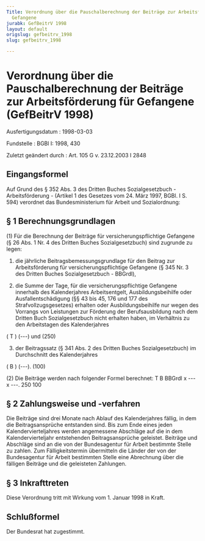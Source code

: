 ```yaml
---
Title: Verordnung über die Pauschalberechnung der Beiträge zur Arbeitsförderung für
  Gefangene
jurabk: GefBeitrV 1998
layout: default
origslug: gefbeitrv_1998
slug: gefbeitrv_1998

---
```


# Verordnung über die Pauschalberechnung der Beiträge zur Arbeitsförderung für Gefangene (GefBeitrV 1998)

Ausfertigungsdatum
:   1998-03-03

Fundstelle
:   BGBl I: 1998, 430

Zuletzt geändert durch
:   Art. 105 G v. 23.12.2003 I 2848

## Eingangsformel

Auf Grund des § 352 Abs. 3 des Dritten Buches Sozialgesetzbuch -
Arbeitsförderung - (Artikel 1 des Gesetzes vom 24. März 1997, BGBl. I
S. 594) verordnet das Bundesministerium für Arbeit und Sozialordnung:

## § 1 Berechnungsgrundlagen

(1) Für die Berechnung der Beiträge für versicherungspflichtige
Gefangene (§ 26 Abs. 1 Nr. 4 des Dritten Buches Sozialgesetzbuch) sind
zugrunde zu legen:

1.  die jährliche Beitragsbemessungsgrundlage für den Beitrag zur
    Arbeitsförderung für versicherungspflichtige Gefangene (§ 345 Nr. 3
    des Dritten Buches Sozialgesetzbuch - BBGrdl),


2.  die Summe der Tage, für die versicherungspflichtige Gefangene
    innerhalb des Kalenderjahres Arbeitsentgelt, Ausbildungsbeihilfe oder
    Ausfallentschädigung (§§ 43 bis 45, 176 und 177 des
    Strafvollzugsgesetzes) erhalten oder Ausbildungsbeihilfe nur wegen des
    Vorrangs von Leistungen zur Förderung der Berufsausbildung nach dem
    Dritten Buch Sozialgesetzbuch nicht erhalten haben, im Verhältnis zu
    den Arbeitstagen des Kalenderjahres



( T )
(---) und
(250)

3.  der Beitragssatz (§ 341 Abs. 2 des Dritten Buches Sozialgesetzbuch) im
    Durchschnitt des Kalenderjahres



( B )
(---).
(100)

(2) Die Beiträge werden nach folgender Formel berechnet:
T     B
BBGrdl x --- x ---.
250   100

## § 2 Zahlungsweise und -verfahren

Die Beiträge sind drei Monate nach Ablauf des Kalenderjahres fällig,
in dem die Beitragsansprüche entstanden sind. Bis zum Ende eines jeden
Kalendervierteljahres werden angemessene Abschläge auf die in dem
Kalendervierteljahr entstehenden Beitragsansprüche geleistet. Beiträge
und Abschläge sind an die von der Bundesagentur für Arbeit bestimmte
Stelle zu zahlen. Zum Fälligkeitstermin übermitteln die Länder der von
der Bundesagentur für Arbeit bestimmten Stelle eine Abrechnung über
die fälligen Beiträge und die geleisteten Zahlungen.

## § 3 Inkrafttreten

Diese Verordnung tritt mit Wirkung vom 1. Januar 1998 in Kraft.

## Schlußformel

Der Bundesrat hat zugestimmt.

